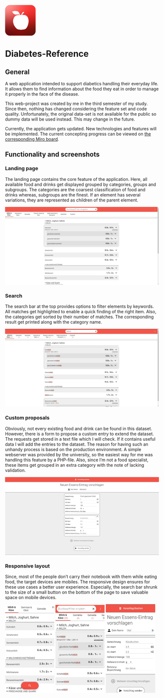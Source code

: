 <img src="src/favicon.png" width="100" height="100"/>

# Diabetes-Reference
## General
A web application intended to support diabetics handling their everyday life. It allows them to find information about the food they eat in order to manage it properly in the face of the disease. 

This web-project was created by me in the third semester of my study. Since then, nothing has changed considering the feature set and code quality. Unfortunately, the original data-set is not available for the public so dummy data will be used instead. This may change in the future.

Currently, the application gets updated. New technologies and features will be implemented. The current concepting progress can be viewed on [the corresponding Miro board](https://miro.com/app/board/o9J_ljjXDGI=/?invite_link_id=727903907767).

## Functionality and screenshots
### Landing page
The landing page contains the core feature of the application. Here, all available food and drinks get displayed grouped by categories, groups and subgroups. The categories are the coarsest classification of food and drinks whereas, subgroups are the finest. If an element has several variations, they are represented as children of the parent element. 

<img src="imgs/index.jpg"/>

### Search

The search bar at the top provides options to filter elements by keywords. All matches get highlighted to enable a quick finding of the right item. Also, the categories get sorted by their number of matches. The corresponding result get printed along with the category name. 

<img src="imgs/search.jpg"/>

### Custom proposals

Obviously, not every existing food and drink can be found in this dataset. However, there is a form to propose a custom entry to extend the dataset. The requests get stored in a text file which I will check. If it contains useful data I will add the entries to the dataset. The reason for having such an unhandy process is based on the production environment. A simple webserver was provided by the university, so the easiest way for me was handling this feature by a PHP-file. Also, since I’m not a food specialist, these items get grouped in an extra category with the note of lacking validation.

<img src="imgs/proposal.jpg"/>

### Responsive layout

Since, most of the people don’t carry their notebook with them while eating food, the target devices are mobiles. The responsive design ensures for these use cases a better user experience. Especially, the search bar shrunk to the size of a small button on the bottom of the page to save valuable space on mobile devices. 

<img src="imgs/responsive-index.jpg" width="32%"/>

<img src="imgs/responsive-search.jpg" width="32%"/>

<img src="imgs/responsive-proposal.jpg" width="32%"/>